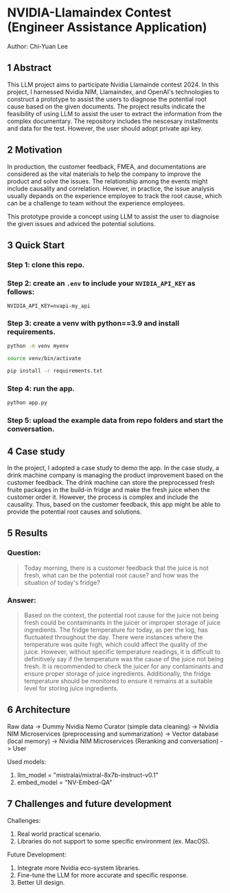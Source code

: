 # NVIDIA-Llamaindex Contest (Engineer Assistance Application)
Author: Chi-Yuan Lee

## 1 Abstract

This LLM project aims to participate Nvidia Llamainde contest 2024. In this project, I harnessed Nvidia NIM, Llamaindex, and OpenAI's technologies to construct a prototype to assist the users to diagnose the potential root cause based on the given documents. The project results indicate the feasibility of using LLM to assist the user to extract the information from the complex documentary. The repository includes the nescesary installments and data for the test. However, the user should adopt private api key.

## 2 Motivation

In production, the customer feedback, FMEA, and documentations are considered as the vital materials to help the company to improve the product and solve the issues. The relationship among the events might include causality and correlation. However, in practice, the issue analysis usually depands on the experience employee to track the root cause, which can be a challenge to team without the experience employees. 

This prototype provide a concept using LLM to assist the user to diagnoise the given issues and adviced the potential solutions.

## 3 Quick Start

### Step 1: clone this repo.

### Step 2: create an `.env` to include your `NVIDIA_API_KEY` as follows:

```
NVIDIA_API_KEY=nvapi-my_api
```

### Step 3: create a venv with python==3.9 and install requirements.

``` bash
python -m venv myenv

source venv/bin/activate

pip install -r requirements.txt
```

### Step 4: run the app.

``` bash
python app.py
```

### Step 5: upload the example data from repo folders and start the conversation.

## 4 Case study

In the project, I adopted a case study to demo the app. In the case study, a drink machine company is managing the product improvement based on the customer feedback. The drink machine can store the preprocessed fresh fruite packages in the build-in fridge and make the fresh juice when the customer order it. However, the process is complex and include the causality. Thus, based on the customer feedback, this app might be able to provide the potential root causes and solutions.

## 5 Results

### Question:

> Today morning, there is a customer feedback that the juice is not fresh, what can be the potential root cause? and how was the situation of today's fridge?

### Answer:

> Based on the context, the potential root cause for the juice not being fresh could be contaminants in the juicer or improper storage of juice ingredients. The fridge temperature for today, as per the log, has fluctuated throughout the day. There were instances where the temperature was quite high, which could affect the quality of the juice. However, without specific temperature readings, it is difficult to definitively say if the temperature was the cause of the juice not being fresh. It is recommended to check the juicer for any contaminants and ensure proper storage of juice ingredients. Additionally, the fridge temperature should be monitored to ensure it remains at a suitable level for storing juice ingredients.

## 6 Architecture

Raw data -> Dummy Nvidia Nemo Curator (simple data cleaning) -> Nividia NIM Microservices (preprocessing and summarization) -> Vector database (local memory) -> Nividia NIM Microservices (Reranking and conversation) -> User

Used models:

1. llm_model = "mistralai/mixtral-8x7b-instruct-v0.1"
2. embed_model = "NV-Embed-QA"

## 7 Challenges and future development

Challenges:
1. Real world practical scenario.
2. Libraries do not support to some specific environment (ex. MacOS).

Future Development:
1. Integrate more Nvidia eco-system libraries.
2. Fine-tune the LLM for more accurate and specific response.
3. Better UI design.

